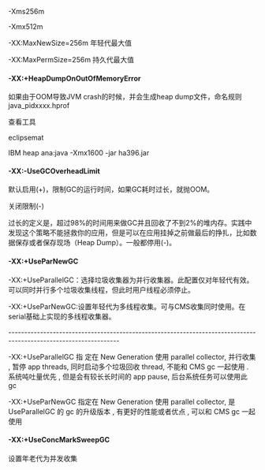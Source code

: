 -Xms256m

-Xmx512m

-XX:MaxNewSize=256m 年轻代最大值

-XX:MaxPermSize=256m 持久代最大值

 

#### -XX:+HeapDumpOnOutOfMemoryError

如果由于OOM导致JVM crash的时候，并会生成heap dump文件，命名规则java_pidxxxx.hprof

查看工具

eclipsemat

IBM heap ana:java -Xmx1600 -jar ha396.jar

 

#### -XX:-UseGCOverheadLimit

默认启用(+)，限制GC的运行时间，如果GC耗时过长，就抛OOM。

关闭限制(-)

过长的定义是，超过98%的时间用来做GC并且回收了不到2%的堆内存。实践中发现这个策略不能拯救你的应用，但是可以在应用挂掉之前做最后的挣扎，比如数据保存或者保存现场（Heap Dump）。一般都停用(-)。

 

#### -XX:+UseParNewGC

-XX:+UseParallelGC：选择垃圾收集器为并行收集器。此配置仅对年轻代有效。可以同时并行多个垃圾收集线程，但此时用户线程必须停止。

-XX:+UseParNewGC:设置年轻代为多线程收集。可与CMS收集同时使用。在serial基础上实现的多线程收集器。

\-----------------------------------------------------------------------------------------------------------------

-XX:+UseParallelGC 指 定在 New Generation 使用 parallel collector, 并行收集 , 暂停 app threads, 同时启动多个垃圾回收 thread, 不能和 CMS gc 一起使用 . 系统吨吐量优先 , 但是会有较长长时间的 app pause, 后台系统任务可以使用此 gc 

-XX:+UseParNewGC 指定在 New Generation 使用 parallel collector, 是 UseParallelGC 的 gc 的升级版本 , 有更好的性能或者优点 , 可以和 CMS gc 一起使用

 

#### -XX:+UseConcMarkSweepGC

设置年老代为并发收集